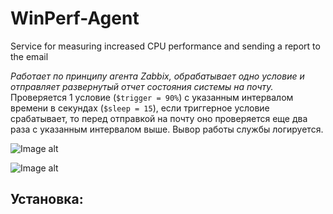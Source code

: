 # WinPerf-Agent
Service for measuring increased CPU performance and sending a report to the email

*Работает по принципу агента Zabbix, обрабатывает одно условие и отправляет развернутый отчет состояния системы на почту.* Проверяется 1 условие (`$trigger = 90%`) с указанным интервалом времени в секундах (`$sleep = 15`), если триггерное условие срабатывает, то перед отправкой на почту оно проверяется еще два раза с указанным интервалом выше. Вывор работы службы логируется.

![Image alt](https://github.com/Lifailon/Remote-Shadow-Administrator/blob/rsa/Image/Interface-1.4.jpg)

![Image alt](https://github.com/Lifailon/Remote-Shadow-Administrator/blob/rsa/Image/Interface-1.4.jpg)

## Установка:

